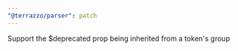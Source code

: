 ```yaml
---
"@terrazzo/parser": patch
---
```


Support the $deprecated prop being inherited from a token's group
